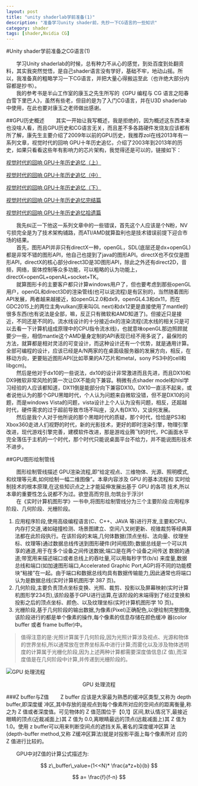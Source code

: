 ```yaml
---
layout: post
title: "unity shaderlab学前准备(1)"
description: "准备学习unity shader前，先抄一下CG语言的一些知识"
category: shader
tags: [shader,Nvidia CG]
---
```


#Unity shader学前准备之CG语言(1)

&#160; &#160; &#160; &#160;学习Unity shaderlab的时候，总有种力不从心的感觉，到处百度到处翻资料，其实我突然觉悟，是自己shader语言没有学好，基础不牢，地动山摇。所以，我准备真的粗略学习一下CG语言，并把大量心得搬运至此（也许绝大部分内容都是抄书）。<br>
&#160; &#160; &#160; &#160;我的参考书是半山工作室的康玉之先生所写的《GPU 编程与 CG 语言之阳春白雪下里巴人》，虽然有些老，但目的是为了入门CG语言，并在U3D shaderlab中使用，在此也要对康玉之老师做出感谢。
<!-- more -->

##GPU历史概述
&#160; &#160; &#160; &#160;其实一开始让我写概述，我是拒绝的，因为概述这东西本来也没啥人看，而且GPU历史和CG语言无关，而且差不多各路硬件发烧友应该都有所了解，康先生主要介绍了2009年以前的GPU历史，我推荐zol在线2013年有一系列文章，视觉时代的回响 GPU十年历史追忆，介绍了2003年到2013年的历史，如果只看看这些年有影响力的芯片架构，我觉得还是可以的，链接如下：

[视觉时代的回响 GPU十年历史追忆（上）](http://vga.zol.com.cn/388/3889961.html)

[视觉时代的回响 GPU十年历史追忆（中）](http://vga.zol.com.cn/390/3907374.html)

[视觉时代的回响 GPU十年历史追忆（下）](http://vga.zol.com.cn/392/3920428.html)

[视觉时代的回响 GPU十年历史追忆完结篇](http://vga.zol.com.cn/393/3933133.html)

[视觉时代的回响 GPU十年历史追忆拾遗篇](http://vga.zol.com.cn/399/3990591.html)

&#160; &#160; &#160; &#160;我先纠正一下他这一系列文章中的一些错误，首先这个人应该是个N粉，NV亏损完全是为了技术架构铺路，而ATI/AMD就算盈利也是技术错误前提下迎合市场的结果。<br>
&#160; &#160; &#160; &#160;首先，图形API并非只有directX一种，openGL，SDL(底层还是dx+openGL)都是非常不错的图形API，他自己也提到了java的图形API。directX也不仅仅是图形API，directX的核心部分direct3D是3D图形API，除此之外还有direct2D，音频，网络，窗体控制等众多功能，可以粗略的认为功能上，directX=openGL+openAL+socket+TK。<br>
&#160; &#160; &#160; &#160;就算图形卡的主要客户都只计算windows用户了，但也要考虑到那些openGL用户，openGL和direct3D的渲染管线(也可以说流程)是有区别的，当然随着图形API发展，两者越来越接近，如openGL2.0和dx9，openGL4.3和dx11，而在GDC2015上的两位主角vulkan(原来叫GL next)和dx12更是直接使用了mantle的很多东西(也有说法是全部，嘛，反正只有微软和AMD知道了)。但接近只是接近，不同还是不同的。流水线设计的十分接近dx的渲染流程(流水线的相关只是可以去看一下计算机组成原理中的CPU指令流水线)，也就意味openGL那边照顾就要少一些，相信mantle这个AMD量身定制的API表现已经不用多说了，最保险的方法，就算都是相对灵活的可变设计，而这种设计还有一个优势，就是通用计算。全部可编程的设计，应该已经是A/N两家的在桌面级服务器的发展方向，相反，在移动方向，更要贴近图形API(比如苹果的A7芯片和metal，sony PS3中的cell和libgcm)。<br>
&#160; &#160; &#160; &#160;然后是他对于dx10的一些说法，dx10的设计非常激进而且先进，而且DX10和DX9微软非常风险的第一次让DX不能向下兼容。稍微有点shader model和hlsl学习经验的人应该都知道，DX11倒是能部分向下兼容DX10。DX10一直活不起来，或者说他认为的那个GPU黑暗时代，个人认为问题来自微软没错，但不是DX10的问题，而是windows Vista的问题，vista设计上个人认为没有问题，相反，还超越时代，硬件需求的过于超前导致市场不叫座，没人有DX10，又谈何发展。<br>
&#160; &#160; &#160; &#160;然后是我个人对于他所说的那个黑暗时代的质疑，那个时代，恰恰是PS3和Xbox360走进人们视野的时代，新的光影技术，更好的即时渲染引擎，物理引擎改进，现代游戏引擎完善，建模软件改进，那是游戏业腾飞的时代，PC画面水平完全落伍于主机的一个时代，那个时代只能说桌面平台不给力，并不能说图形技术不进步。

##GPU图形绘制管线

&#160; &#160; &#160; &#160;图形绘制管线描述 GPU渲染流程,即“给定视点、三维物体、光源、照明模式,和纹理等元素,如何绘制一幅二维图像”。本章内容涉及 GPU 的基本流程和 实时绘制技术的根本原理,在这些知识点之上才能延伸发展出基于 GPU 的各项 技术,所以本章的重要性怎么说都不为过。欲登高而穷目,勿筑台于浮沙!<br>
&#160; &#160; &#160; &#160;在《实时计算机图形学》一书中,将图形绘制管线分为三个主要阶段:应用程序阶段、几何阶段、光栅阶段。<br>
1. 应用程序阶段,使用高级编程语言(C、C++、JAVA 等)进行开发,主要和CPU、内存打交道,诸如碰撞检测、场景图建立、空间八叉树更新、视锥裁剪等经典算法都在此阶段执行。在该阶段的末端,几何体数据(顶点坐标、法向量、纹理坐标、纹理等)通过数据总线传送到图形硬件(时间瓶颈);数据总线是一个可以共享的通道,用于在多个设备之间传送数据;端口是在两个设备之间传送 数据的通道;带宽用来描述端口或者总线上的吞吐量,可以用每秒字节(b/s) 来度量,数据总线和端口(如加速图形端口,Accelerated Graphic Port,AGP)将不同的功能模块“粘接”在一起。由于端口和数据总线均具有数据传输能力,因此通常也将端口认为是数据总线(实时计算机图形学 387 页)。
2. 几何阶段,主要负责顶点坐标变换、光照、裁剪、投影以及屏幕映射(实时计算机图形学234页),该阶段基于GPU进行运算,在该阶段的末端得到了经过变换和投影之后的顶点坐标、颜色、以及纹理坐标(实时计算机图形学 10 页)。
3. 光栅阶段,基于几何阶段的输出数据,为像素(Pixel)正确配色,以便绘制完整图像,该阶段进行的都是单个像素的操作,每个像素的信息存储在颜色缓冲 器(color buffer 或者 frame buffer)中。
> 值得注意的是:光照计算属于几何阶段,因为光照计算涉及视点、光源和物体的世界坐标,所以通常放在世界坐标系中进行计算;而雾化以及涉及物体透明度的计算属于光栅化阶段,因为上述两种计算都需要深度值信息(Z 值),而深度值是在几何阶段中计算,并传递到光栅阶段的。 

![GPU 处理流程](http://image17-c.poco.cn/mypoco/myphoto/20150516/17/17800049220150516174226040_640.jpg?1024x657_120)
<center>GPU 处理流程</center>

###Z buffer与Z值
&#160; &#160; &#160; &#160;Z buffer 应该是大家最为熟悉的缓冲区类型,又称为 depth buffer,即深度缓 冲区,其中存放的是视点到每个像素所对应的空间点的距离衡量,称之为 Z 值或者深度值。可见物体的 Z 值范围位于【0,1】区间,默认情况下,最接近眼睛的顶点(近裁减面上)其 Z 值为 0.0,离眼睛最远的顶点(远裁减面上)其 Z 值为 1.0。使用 z buffer可以用来判断空间点的遮挡关系,著名的深度缓冲区算 法(depth-buffer method,又称 Z缓冲区算法)就是对投影平面上每个像素所对 应的 Z 值进行比较的。

&#160; &#160; &#160; &#160;GPU中对Z值的计算公式描述为:

$$
z\_buffer\_value=(1<<N)* \frac{a*z+b}{b}
$$

$$
a= \frac{f}{f-n}
$$